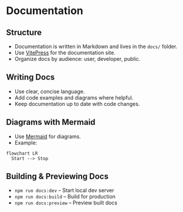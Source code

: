 # Documentation

## Structure
- Documentation is written in Markdown and lives in the `docs/` folder.
- Use [VitePress](https://vitepress.dev/) for the documentation site.
- Organize docs by audience: user, developer, public.

## Writing Docs
- Use clear, concise language.
- Add code examples and diagrams where helpful.
- Keep documentation up to date with code changes.

## Diagrams with Mermaid
- Use [Mermaid](https://mermaid.js.org/) for diagrams.
- Example:

```mermaid
flowchart LR
  Start --> Stop
```

## Building & Previewing Docs
- `npm run docs:dev` – Start local dev server
- `npm run docs:build` – Build for production
- `npm run docs:preview` – Preview built docs

